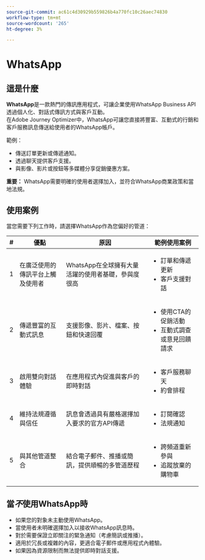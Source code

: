 ```yaml
---
source-git-commit: ac61c4d30929b559826b4a770fc10c26aec74830
workflow-type: tm+mt
source-wordcount: '265'
ht-degree: 3%

---
```

# WhatsApp

## 這是什麼

**WhatsApp**&#x200B;是一款熱門的傳訊應用程式，可讓企業使用WhatsApp Business API透過個人化、對話式傳訊方式與客戶互動。\
在Adobe Journey Optimizer中，WhatsApp可讓您直接將豐富、互動式的行銷和客戶服務訊息傳送給使用者的WhatsApp帳戶。

範例：

* 傳送訂單更新或傳遞通知。
* 透過聊天提供客戶支援。
* 與影像、影片或按鈕等多媒體分享促銷優惠方案。

**重要：** WhatsApp需要明確的使用者選擇加入，並符合WhatsApp商業政策和當地法規。

## 使用案例

當您需要下列工作時，請選擇WhatsApp作為您偏好的管道：

| # | 優點 | 原因 | 範例使用案例 |
|---|---------|-----|-------------------|
| 1 | 在廣泛使用的傳訊平台上觸及使用者 | WhatsApp在全球擁有大量活躍的使用者基礎，參與度很高 | <ul><li>訂單和傳遞更新</li><li>客戶支援對話</li></ul> |
| 2 | 傳遞豐富的互動式訊息 | 支援影像、影片、檔案、按鈕和快速回覆 | <ul><li>使用CTA的促銷活動</li><li>互動式調查或意見回饋請求</li></ul> |
| 3 | 啟用雙向對話體驗 | 在應用程式內促進與客戶的即時對話 | <ul><li>客戶服務聊天</li><li>約會排程</li></ul> |
| 4 | 維持法規遵循與信任 | 訊息會透過具有嚴格選擇加入要求的官方API傳遞 | <ul><li>訂閱確認</li><li>法規通知</li></ul> |
| 5 | 與其他管道整合 | 結合電子郵件、推播或簡訊，提供順暢的多管道歷程 | <ul><li>跨頻道重新參與</li><li>追蹤放棄的購物車</li></ul> |

## 當&#x200B;*不*&#x200B;使用WhatsApp時

* 如果您的對象未主動使用WhatsApp。
* 當使用者未明確選擇加入以接收WhatsApp訊息時。
* 對於需要保證立即關注的緊急通知（考慮簡訊或推播）。
* 適用於冗長或複雜的內容，更適合電子郵件或應用程式內體驗。
* 如果因為資源限制而無法提供即時對話支援。
